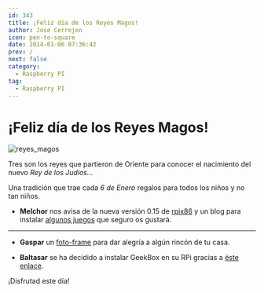 ```yaml
---
id: 343
title: ¡Feliz día de los Reyes Magos!
author: Jose Cerrejon
icon: pen-to-square
date: 2014-01-06 07:36:42
prev: /
next: false
category:
  - Raspberry PI
tag:
  - Raspberry PI
---
```


# ¡Feliz día de los Reyes Magos!

![reyes_magos](/images/2014/01/reyesmagos.jpg)

Tres son los reyes que partieron de Oriente para conocer el nacimiento del nuevo *Rey de los Judíos…*

Una tradición que trae cada *6 de Enero* regalos para todos los niños y no tan niños. 

* **Melchor** nos avisa de la nueva versión 0.15 de [rpix86](http://rpix86.patrickaalto.com/rpix86.zip) y un blog para instalar [algunos juegos](http://ledgerlabs.us/raspberrypi/) que seguro os gustará.

- - -
* **Gaspar** un [foto-frame](http://www.ofbrooklyn.com/2014/01/2/building-photo-frame-raspberry-pi-motion-detector/) para dar alegría a algún rincón de tu casa.

* **Baltasar** se ha decidido a instalar GeekBox en su RPi gracias a [éste enlace](http://picodotdev.github.io/blog-bitix/2014/01/raspberry-pi-como-media-center-con-geexbox/).

¡Disfrutad este día!